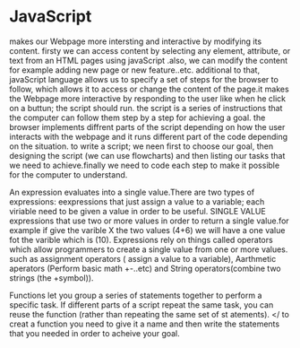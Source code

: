 # JavaScript 

 makes our Webpage more intersting and interactive by modifying its content.
firsty we can access content by selecting any element, attribute, or text from an HTML pages using javaScript
.also, we can modify the content for example adding new page or new feature..etc.
additional to that, javaScript language allows us to specify a set of steps for the browser to follow,
 which allows it to access or change the content of the page.it makes the Webpage more interactive by responding to the user like when he click on a buttun; the script should run.
the script is a series of instructions that the computer can follow them step by  a step for achieving a goal.
the browser implements diffrent parts of the script depending on how the user interacts with the webpage and it runs different part of the code depending on the situation.
to write a script; we neen first to choose our goal, then designing the script (we can use flowcharts) and then listing our tasks that we need to achieve.finally we need to code each step to make it possible for the computer to understand.

An expression evaluates into a single value.There are two types of expressions: eexpressions that just assign a value to a variable; each viriable need to be given a value in order to be useful.
SINGLE VALUE expressions that use two or more values in order to return a single value.for example if give the varible X the two values (4+6) we will have a one value fot the varible which is (10).
Expressions rely on things called operators which allow programmers to create a single value from one or more values. such as assignment operators ( assign a value to a variable), Aarthmetic aperators (Perform basic math +-..etc) and String operators(combine two strings (the +symbol)).

Functions let you group a series of statements together to perform a specific task. If different parts of a script repeat the same task, you can reuse the function (rather than repeating the same set of st atements). </
to creat a function you need to give it a name and then write the statements that you needed in order to acheive your goal.
 


